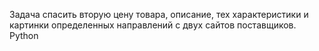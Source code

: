 Задача спасить вторую цену товара, описание, тех характеристики и картинки определенных направлений с двух сайтов поставщиков.
Python
